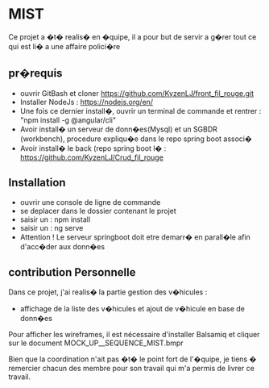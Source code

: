 # MIST

Ce projet a �t� realis� en �quipe, il a pour but de servir a g�rer tout ce qui est li� a une affaire polici�re

## pr�requis
* ouvrir GitBash et cloner https://github.com/KyzenLJ/front_fil_rouge.git
* Installer NodeJs : https://nodejs.org/en/
* Une fois ce dernier install�, ouvrir un terminal de commande et rentrer : "npm install -g @angular/cli"
* Avoir install� un serveur de donn�es(Mysql) et un SGBDR (workbench), procedure expliqu�e dans le repo spring boot associ�
* Avoir install� le back (repo spring boot l� : https://github.com/KyzenLJ/Crud_fil_rouge


## Installation

* ouvrir une console de ligne de commande
* se deplacer dans le dossier contenant le projet
* saisir un : npm install
* saisir un : ng serve
* Attention ! Le serveur springboot doit etre demarr� en parall�le afin d'acc�der aux donn�es


## contribution Personnelle 

Dans ce projet, j'ai realis� la partie gestion des v�hicules :
 * affichage de la liste des v�hicules et ajout de v�hicule en base de donn�es

Pour afficher les wireframes, il est nécessaire d'installer Balsamiq et cliquer sur le document MOCK_UP__SEQUENCE_MIST.bmpr

Bien que la coordination n'ait pas �t� le point fort de l'�quipe, je tiens � remercier chacun des membre pour son travail qui m'a permis de livrer ce travail.
